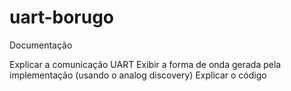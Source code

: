 # uart-borugo

Documentação

Explicar a comunicação UART
Exibir a forma de onda gerada pela implementação (usando o analog discovery)
Explicar o código
